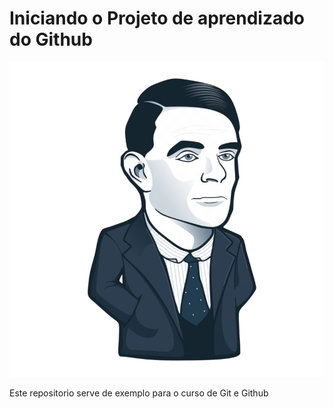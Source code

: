 # Iniciando o Projeto de aprendizado do Github

![Alan T.](aLLANTURINHO.png)

Este repositorio serve de exemplo para o curso de Git e Github
